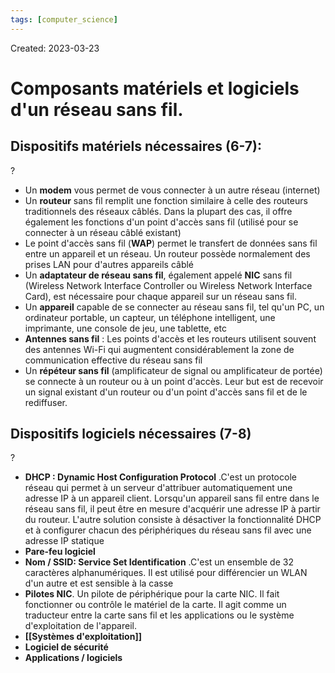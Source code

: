```yaml
---
tags: [computer_science] 
---
```

Created: 2023-03-23

# Composants matériels et logiciels d'un réseau sans fil.
## Dispositifs matériels nécessaires (6-7):
?
- Un **modem** vous permet de vous connecter à un autre réseau (internet)
- Un **routeur** sans fil remplit une fonction similaire à celle des routeurs traditionnels des réseaux câblés. Dans la plupart des cas, il offre également les fonctions d'un point d'accès sans fil (utilisé pour se connecter à un réseau câblé existant)
- Le point d'accès sans fil (**WAP**) permet le transfert de données sans fil entre un appareil et un réseau. Un routeur possède normalement des prises LAN pour d'autres appareils câblé
- Un **adaptateur de réseau sans fil**, également appelé **NIC** sans fil (Wireless Network Interface Controller ou Wireless Network Interface Card), est nécessaire pour chaque appareil sur un réseau sans fil.
- Un **appareil** capable de se connecter au réseau sans fil, tel qu'un PC, un ordinateur portable, un capteur, un téléphone intelligent, une imprimante, une console de jeu, une tablette, etc
- **Antennes sans fil** : Les points d'accès et les routeurs utilisent souvent des antennes Wi-Fi qui augmentent considérablement la zone de communication effective du réseau sans fil
- Un **répéteur sans fil** (amplificateur de signal ou amplificateur de portée) se connecte à un routeur ou à un point d'accès. Leur but est de recevoir un signal existant d'un routeur ou d'un point d'accès sans fil et de le rediffuser.
<!--SR:!2024-12-01,351,230-->

## Dispositifs logiciels nécessaires (7-8)
?
- **DHCP : Dynamic Host Configuration Protocol** .C'est un protocole réseau qui permet à un serveur d'attribuer automatiquement une adresse IP à un appareil client. Lorsqu'un appareil sans fil entre dans le réseau sans fil, il peut être en mesure d'acquérir une adresse IP à partir du routeur. L'autre solution consiste à désactiver la fonctionnalité DHCP et à configurer chacun des périphériques du réseau sans fil avec une adresse IP statique
- **Pare-feu logiciel**
- **Nom / SSID: Service Set Identification** .C'est un ensemble de 32 caractères alphanumériques. Il est utilisé pour différencier un WLAN d'un autre et est sensible à la casse
- **Pilotes NIC**. Un pilote de périphérique pour la carte NIC. Il fait fonctionner ou contrôle le matériel de la carte. Il agit comme un traducteur entre la carte sans fil et les applications ou le système d'exploitation de l'appareil.
- **[[Systèmes d'exploitation]]**
- **Logiciel de sécurité**
- **Applications / logiciels**
<!--SR:!2023-12-31,8,130-->